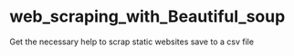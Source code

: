 # web_scraping_with_Beautiful_soup
Get the necessary help to scrap static websites
save to a csv file
